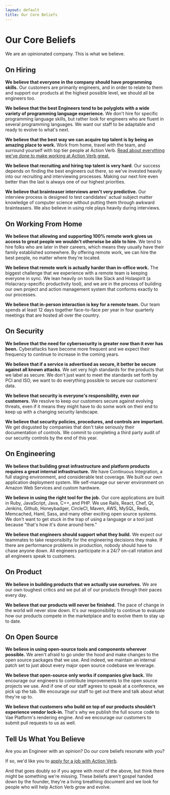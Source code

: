 ```yaml
---
layout: default
title: Our Core Beliefs
---
```


# Our Core Beliefs

We are an opinionated company.  This is what we believe.


## On Hiring

**We believe that everyone in the company should have programming
skills.** Our customers are primarily engineers, and in order to
relate to them and support our products at the highest possible level,
we should all be engineers too.

**We believe that the best Engineers tend to be polyglots with a
wide variety of programming language experience.**  We don't hire for
specific programming language skills, but rather look for engineers who
are fluent in several programming languages.  We want our staff to be
adaptable and ready to evolve to what's next.

**We believe that the best way we can acquire top talent is by being an
amazing place to work.**  Work from home, travel with the team, and
surround yourself with top tier people at Action Verb.
[Read about everything we've done to make
working at Action Verb great.](/working-at-action-verb)

**We believe that recruiting and hiring top talent is very hard**.  Our
success depends on finding the best engineers out there, so we've
invested heavily into our recruiting and interviewing processes.  Making
our next hire even better than the last is always one of our highest priorities.

**We believe that brainteaser interviews aren't very predictive.** Our
interview process is designed to test candidates' actual subject matter
knowledge of computer science without putting them through awkward
brainteasers.  We also believe in using role plays heavily during
interviews.


## On Working From Home

**We believe that allowing and supporting 100% remote work gives us
access to great people we wouldn't otherwise be able to hire.**  We tend
to hire folks who are later in their careers, which means they usually
have their family established somewhere.  By offering remote work, we
can hire the best people, no matter where they're located.

**We believe that remote work is actually harder than in-office work.**
The biggest challenge that we experience with a remote team is keeping
everyone in sync.  We lean heavily on tools like Slack and Holaspirit
(a Holacracy-specific productivity tool), and we are in the process of
building our own project and action management system that conforms
exactly to our processes.

**We believe that in-person interaction is key for a remote team.** Our
team spends at least 12 days together face-to-face per year in four
quarterly meetings that are hosted all over the country.


## On Security

**We believe that the need for cybersecurity is greater now than it
ever has been.** Cyberattacks have become more frequent and we expect
their frequency to continue to increase in the coming years.

**We believe that if a service is advertised as secure, it better be
secure against all known attacks**.  We set very high standards for the
products that we label as secure.  We don't just want to meet the
standards set forth by PCI and ISO, we want to do everything possible to
secure our customers' data.

**We believe that security is everyone's responsibility, even our
customers.** We resolve to keep our customers secure against evolving threats,
even if it means they might have to do some work on their end to keep up with
a changing security landscape.

**We believe that security policies, procedures, and controls are important.**
We get disgusted by companies that don't take seriously their documentation
of controls.  We commit to completing a third party audit of our security
controls by the end of this year.


## On Engineering

**We believe that building great infrastructure and platform products
requires a great internal infrastructure.** We have Continuous Integration,
a full staging environment, and considerable test coverage.
We built our own application deployment system.  We
self-manage our server environment on Amazon Web Services and custom hardware.

**We believe in using the right tool for the job.**  Our core applications
are built in Ruby, JavaScript, Java, C++, and PHP.  We use Rails, React,
Chef, Qt, Jenkins, Github, Honeybadger, CircleCI, Maven, AWS, MySQL,
Redis, Memcached, Haml, Sass, and many other exciting open source
systems.  We don't want to get stuck in the trap of using a language or
a tool just because &quot;that's how it's done around here.&quot;

**We believe that engineers should support what they build.** We expect
our teammates to take responsibilty for the engineering decisions they
make.  If there are performance problems in production, nobody should
have to chase anyone down.  All engineers participate in a 24/7 on-call
rotation and all engineers speak to customers.


## On Product

**We believe in building products that we actually use ourselves.** We are
our own toughest critics and we put all of our products through their
paces every day.

**We believe that our products will never be finished.**  The pace of
change in the world will never slow down.  It's our responsibility to
continue to evaluate how our products compete in the marketplace and to
evolve them to stay up to date.


## On Open Source

**We believe in using open-source tools and components wherever
possible.** We aren't afraid to go under the hood and make changes to
the open source packages that we use.  And indeed, we maintain an
internal patch set to just about every major open source codebase we
leverage.

**We believe that open-source only works if companies give back.**  We encourage
our engineers to contribute improvements to the open source projects we
use.  And if one of our staff agrees to speak at a conference, we pick
up the tab.  We encourage our staff to get out there and talk about what
they're up to.

**We believe that customers who build on top of our products shouldn't
experience vendor lock-in.** That's why we publish the full source code
to Vae Platform's rendering engine.  And we encourage our customers to
submit pull requests to us as well.


## Tell Us What You Believe

Are you an Engineer with an opinion?  Do our core beliefs resonate with you?

If so, we'd like you to [apply for a job with Action Verb](/now-hiring).

And that goes doubly so if you agree with *most* of the above, but think
there might be something we're missing.  These beliefs aren't gospel
handed down by the founder, they're a living breathing document and
we look for people who will help Action Verb grow and evolve.

